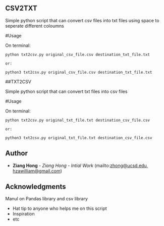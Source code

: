 ## CSV2TXT 

Simple python script that can convert csv files into txt files
using space to seperate different coloumns

#Usage

On terminal:

    python txt2csv.py original_csv_file.csv destination_txt_file.txt

    or:

    python3 txt2csv.py original_csv_file.csv destination_txt_file.txt

##TXT2CSV

Simple python script that can convert txt files into csv files 

#Usage

On terminal:

    python txt2csv.py original_txt_file.txt destination_csv_file.csv

    or:

    python3 txt2csv.py original_txt_file.txt destination_csv_file.csv

## Author

* **Ziang Hong** - *Ziang Hong - Intial Work*
(mailto:zhong@ucsd.edu, hzawilliam@gmail.com)


## Acknowledgments

Manul on Pandas library and csv library

* Hat tip to anyone who helps me on this script
* Inspiration
* etc
